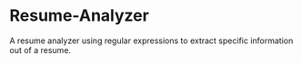 # Resume-Analyzer
A resume analyzer using regular expressions to extract specific information out of a resume.
